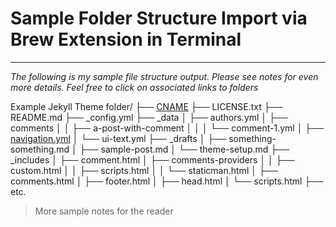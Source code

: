 # Sample Folder Structure Import via Brew Extension in Terminal
---

_The following is my sample file structure output. Please see notes for even more details. Feel free to click on associated links to folders_

Example Jekyll Theme folder/
├── [CNAME](https://iambradblackburn.com/cname.txt)
├── LICENSE.txt
├── README.md
├── _config.yml
├── _data
│   ├── authors.yml
│   ├── comments
│   │   ├── a-post-with-comment
│   │   │   └── comment-1.yml
│   ├── [navigation.yml](https://iambradblackburn.com/navigation.yml)
│   └── ui-text.yml
├── _drafts
│   ├── something-something.md
│   ├── sample-post.md
│   └── theme-setup.md
├── _includes
│   ├── comment.html
│   ├── comments-providers
│   │   ├── custom.html
│   │   ├── scripts.html
│   │   └── staticman.html
│   ├── comments.html
│   ├── footer.html
│   ├── head.html
│   └── scripts.html
├── etc.

> More sample notes for the reader
